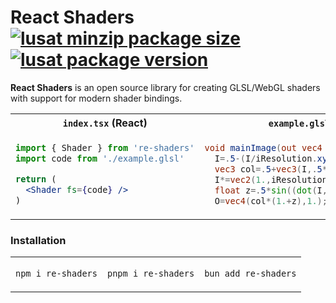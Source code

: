 # **React Shaders** [![lusat minzip package size](https://img.shields.io/bundlephobia/minzip/react-shaders?label=zipped)](https://www.npmjs.com/package/react-shaders) [![lusat package version](https://img.shields.io/npm/v/react-shaders.svg?colorB=green)](https://www.npmjs.com/package/react-shaders) 

**React Shaders** is an open source library for creating GLSL/WebGL shaders with support for modern shader bindings.

<table>
<tr>
<th width="440px"><code>index.tsx</code> (React)</th>
<th width="440px"><code>example.glsl</code> (GLSL)</th>
</tr>
<tr>
<td>

```jsx
import { Shader } from 're-shaders'
import code from './example.glsl'

return (
  <Shader fs={code} />
)
```

</td>
<td>

```glsl
void mainImage(out vec4 O,in vec2 I){
  I=.5-(I/iResolution.xy);
  vec3 col=.5+vec3(I,.5*sin(iTime));
  I*=vec2(1.,iResolution.y/iResolution.x);
  float z=.5*sin((dot(I,I)+iTime*5e-2)/.01);
  O=vec4(col*(1.+z),1.);}
```

</td>
</tr>
</table>

### Installation

<table>
<tr>
<td>

```bash
npm i re-shaders
```

</td>
<td>

```bash
pnpm i re-shaders
```

</td>
<td>

```bash
bun add re-shaders
```

</td>
</tr>
</table>
